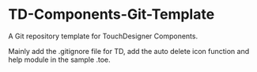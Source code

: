 # TD-Components-Git-Template
A Git repository template for TouchDesigner Components.

Mainly add the .gitignore file for TD, add the auto delete icon function and help module in the sample .toe.